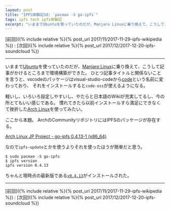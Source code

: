 ```yaml
---
layout: post
title: "IPFS体験記10: `pacman -S go-ipfs`"
tags: ipfs tech ipfs体験記
excerpt: "いままでUbuntuを使っていたのだが、Manjaro Linuxに乗り換えて、こうして記事がかけるところまで環境構築ができた。"
---
```


[前回]({% include relative %}{% post_url 2017/11/2017-11-29-ipfs-wikipedia %})
:
[次回]({% include relative %}{% post_url 2017/12/2017-12-20-ipfs-soundcloud %})

---

いままで[Ubuntu](https://www.ubuntu.com/)を使っていたのだが、[Manjaro Linux](https://manjaro.org/)に乗り換えて、こうして記事がかけるところまで環境構築ができた。
ひとつ記事タイトルと関係ないことを言うと、vscodeのパッケージはvisual-studio-codeから[code](https://aur.archlinux.org/packages/code/)という名前に変わっており、
それをインストールすると`code-oss`が使えるようになる。

軽いし、いろいろ設定しやすいし、やたらと日本語のWikiが充実してるし、今の所とてもいい感じである。
慣れてきたら以前インストールすら満足にできなくて挫折した[Arch Linux](https://www.archlinux.org/)を使ってみたい。

ここから本題。
ArchのCommunityリポジトリにはIPFSのパッケージが存在する。

[Arch Linux JP Project - go-ipfs 0.4.13-1 (x86_64)](https://www.archlinux.jp/packages/community/x86_64/go-ipfs/)

なので`ipfs-update`とかを使うよりそれを使ったほうが簡単だと思う。

```console
$ sudo pacman -S go-ipfs
$ ipfs version
ipfs version 0.4.13
```

ちゃんと現時点の最新版である[`v0.4.13`](https://github.com/ipfs/go-ipfs/blob/v0.4.13/CHANGELOG.md)がインストールされた。

---

[前回]({% include relative %}{% post_url 2017/11/2017-11-29-ipfs-wikipedia %})
:
[次回]({% include relative %}{% post_url 2017/12/2017-12-20-ipfs-soundcloud %})